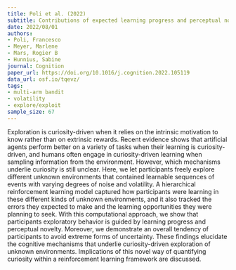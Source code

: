 ```yaml
---
title: Poli et al. (2022)
subtitle: Contributions of expected learning progress and perceptual novelty to curiosity-driven exploration
date: 2022/08/01
authors:
- Poli, Francesco
- Meyer, Marlene
- Mars, Rogier B
- Hunnius, Sabine
journal: Cognition
paper_url: https://doi.org/10.1016/j.cognition.2022.105119
data_url: osf.io/tqevz/
tags:
- multi-arm bandit
- volatility
- explore/exploit
sample_size: 67
---
```


Exploration is curiosity-driven when it relies on the intrinsic motivation to know rather than on extrinsic rewards. Recent evidence shows that artificial agents perform better on a variety of tasks when their learning is curiosity-driven, and humans often engage in curiosity-driven learning when sampling information from the environment. However, which mechanisms underlie curiosity is still unclear. Here, we let participants freely explore different unknown environments that contained learnable sequences of events with varying degrees of noise and volatility. A hierarchical reinforcement learning model captured how participants were learning in these different kinds of unknown environments, and it also tracked the errors they expected to make and the learning opportunities they were planning to seek. With this computational approach, we show that participants exploratory behavior is guided by learning progress and perceptual novelty. Moreover, we demonstrate an overall tendency of participants to avoid extreme forms of uncertainty. These findings elucidate the cognitive mechanisms that underlie curiosity-driven exploration of unknown environments. Implications of this novel way of quantifying curiosity within a reinforcement learning framework are discussed.
